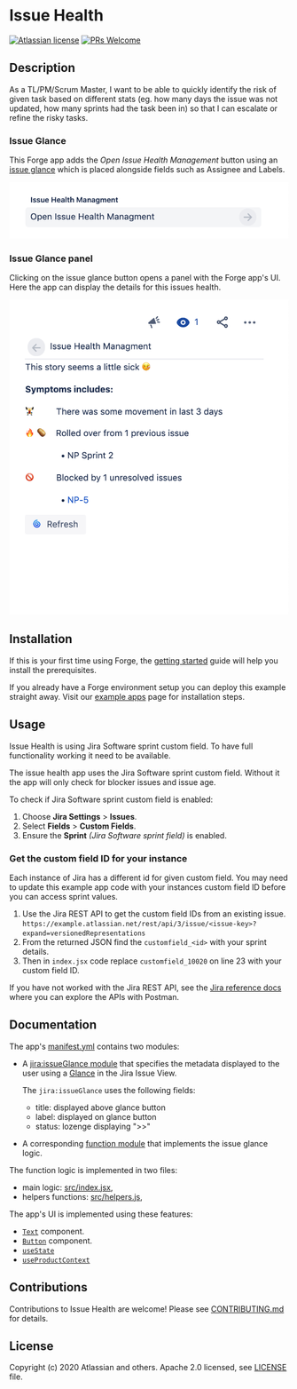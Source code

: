 # Issue Health

[![Atlassian license](https://img.shields.io/badge/license-Apache%202.0-blue.svg?style=flat-square)](LICENSE) [![PRs Welcome](https://img.shields.io/badge/PRs-welcome-brightgreen.svg?style=flat-square)](CONTRIBUTING.md)

## Description

As a TL/PM/Scrum Master, I want to be able to quickly identify the risk of given
task based on different stats (eg. how many days the issue was not updated, how many
sprints had the task been in) so that I can escalate or refine the risky tasks.

### Issue Glance

This Forge app adds the *Open Issue Health Management* button using an
[issue glance](https://developer.atlassian.com/platform/forge/manifest-reference/#jira-issue-glance)
which is placed alongside fields such as Assignee and Labels.

![Issue glance showing a button with text "open issue health management"](docs/images/forge-glance.png)

### Issue Glance panel

Clicking on the issue glance button opens a panel with the Forge app's UI. Here the
app can display the details for this issues health.

![Glance panel showing a Jira issue with health errors from the Forge app](docs/images/forge-glance-panel.png)

## Installation

If this is your first time using Forge, the
[getting started](https://developer.atlassian.com/platform/forge/set-up-forge/)
guide will help you install the prerequisites.

If you already have a Forge environment setup you can deploy this example straight
away. Visit our [example apps](https://developer.atlassian.com/platform/forge/example-apps/)
page for installation steps.

## Usage

Issue Health is using Jira Software sprint custom field. To have full functionality
working it need to be available.

The issue health app uses the Jira Software sprint custom field. Without it the
app will only check for blocker issues and issue age.

To check if Jira Software sprint custom field is enabled:

1. Choose **Jira Settings** > **Issues**.
1. Select **Fields** > **Custom Fields**.
1. Ensure the **Sprint** *(Jira Software sprint field)* is enabled.

### Get the custom field ID for your instance

Each instance of Jira has a different id for given custom field. You may need to update
this example app code with your instances custom field ID before you can access sprint values.

1. Use the Jira REST API to get the custom field IDs from an existing issue.
  `https://example.atlassian.net/rest/api/3/issue/<issue-key>?expand=versionedRepresentations`
1. From the returned JSON find the `customfield_<id>` with your sprint details.
1. Then in `index.jsx` code replace `customfield_10020` on line 23 with your custom field ID.

If you have not worked with the Jira REST API, see the [Jira reference docs](https://developer.atlassian.com/cloud/jira/platform/rest/v3/) where you can explore the APIs with Postman.

## Documentation

The app's [manifest.yml](./manifest.yml) contains two modules:

* A [jira:issueGlance module](https://developer.atlassian.com/platform/forge/manifest-reference/#jira-issue-glance)
that specifies the metadata displayed to the user using a [Glance](https://developer.atlassian.com/cloud/jira/platform/modules/issue-glance/) in the Jira Issue View.

  The `jira:issueGlance` uses the following fields:
  * title: displayed above glance button
  * label: displayed on glance button
  * status: lozenge displaying ">>"

* A corresponding [function module](https://developer.atlassian.com/platform/forge/manifest-reference/#function)
that implements the issue glance logic.

The function logic is implemented in two files:

* main logic: [src/index.jsx](./src/index.jsx),
* helpers functions: [src/helpers.js](./src/helpers.js),

The app's UI is implemented using these features:

- [`Text`](https://developer.atlassian.com/platform/forge/ui-components/text) component.
- [`Button`](https://developer.atlassian.com/platform/forge/ui-components/button) component.
- [`useState`](https://developer.atlassian.com/platform/forge/ui-hooks-reference/#usestate)
- [`useProductContext`](https://developer.atlassian.com/platform/forge/ui-hooks-reference/#useproductcontext)

## Contributions

Contributions to Issue Health are welcome! Please see [CONTRIBUTING.md](CONTRIBUTING.md) for details.

## License

Copyright (c) 2020 Atlassian and others.
Apache 2.0 licensed, see [LICENSE](LICENSE) file.
